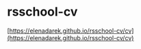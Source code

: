 # rsschool-cv

[https://elenadarek.github.io/rsschool-cv/cv](https://elenadarek.github.io/rsschool-cv/cv)